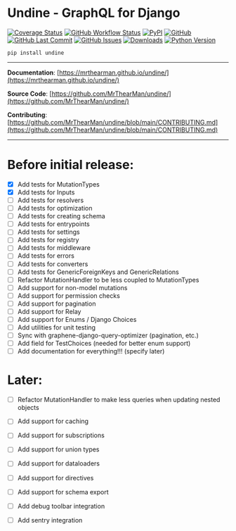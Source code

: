 # Undine - GraphQL for Django

[![Coverage Status][coverage-badge]][coverage]
[![GitHub Workflow Status][status-badge]][status]
[![PyPI][pypi-badge]][pypi]
[![GitHub][licence-badge]][licence]
[![GitHub Last Commit][repo-badge]][repo]
[![GitHub Issues][issues-badge]][issues]
[![Downloads][downloads-badge]][pypi]
[![Python Version][version-badge]][pypi]

```shell
pip install undine
```

---

**Documentation**: [https://mrthearman.github.io/undine/](https://mrthearman.github.io/undine/)

**Source Code**: [https://github.com/MrThearMan/undine/](https://github.com/MrThearMan/undine/)

**Contributing**: [https://github.com/MrThearMan/undine/blob/main/CONTRIBUTING.md](https://github.com/MrThearMan/undine/blob/main/CONTRIBUTING.md)

---

# Before initial release:
- [x] Add tests for MutationTypes
- [x] Add tests for Inputs
- [ ] Add tests for resolvers
- [ ] Add tests for optimization
- [ ] Add tests for creating schema
- [ ] Add tests for entrypoints
- [ ] Add tests for settings
- [ ] Add tests for registry
- [ ] Add tests for middleware
- [ ] Add tests for errors
- [ ] Add tests for converters
- [ ] Add tests for GenericForeignKeys and GenericRelations
- [ ] Refactor MutationHandler to be less coupled to MutationTypes
- [ ] Add support for non-model mutations
- [ ] Add support for permission checks
- [ ] Add support for pagination
- [ ] Add support for Relay
- [ ] Add support for Enums / Django Choices
- [ ] Add utilities for unit testing
- [ ] Sync with graphene-django-query-optimizer (pagination, etc.)
- [ ] Add field for TestChoices (needed for better enum support)
- [ ] Add documentation for everything!!! (specify later)

# Later:
- [ ] Refactor MutationHandler to make less queries when updating nested objects
- [ ] Add support for caching
- [ ] Add support for subscriptions
- [ ] Add support for union types
- [ ] Add support for dataloaders
- [ ] Add support for directives
- [ ] Add support for schema export
- [ ] Add debug toolbar integration
- [ ] Add sentry integration


[coverage-badge]: https://coveralls.io/repos/github/MrThearMan/undine/badge.svg?branch=main
[status-badge]: https://img.shields.io/github/actions/workflow/status/MrThearMan/undine/test.yml?branch=main
[pypi-badge]: https://img.shields.io/pypi/v/undine
[licence-badge]: https://img.shields.io/github/license/MrThearMan/undine
[repo-badge]: https://img.shields.io/github/last-commit/MrThearMan/undine
[issues-badge]: https://img.shields.io/github/issues-raw/MrThearMan/undine
[version-badge]: https://img.shields.io/pypi/pyversions/undine
[downloads-badge]: https://img.shields.io/pypi/dm/undine

[coverage]: https://coveralls.io/github/MrThearMan/undine?branch=main
[status]: https://github.com/MrThearMan/undine/actions/workflows/test.yml
[pypi]: https://pypi.org/project/undine
[licence]: https://github.com/MrThearMan/undine/blob/main/LICENSE
[repo]: https://github.com/MrThearMan/undine/commits/main
[issues]: https://github.com/MrThearMan/undine/issues
